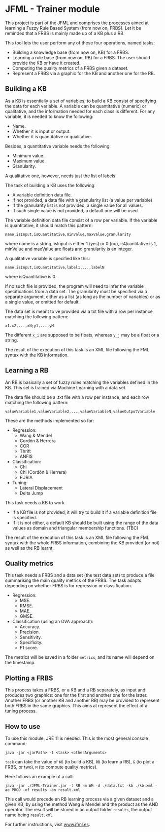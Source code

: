 # JFML - Trainer module

This project is part of the JFML and comprises the processes aimed at learning a Fuzzy Rule Based System (from now on, FRBS). Let it be reminded that a FRBS is mainly made up of a KB plus a RB.

This tool lets the user perform any of these four operations, named tasks:
- Building a knowledge base (from now on, KB) for a FRBS.
- Learning a rule base (from now on, RB) for a FRBS. The user should provide the KB or have it created.
- Computing the quality metrics of a FRBS given a dataset.
- Represent a FRBS via a graphic for the KB and another one for the RB.


## Building a KB

As a KB is essentially a set of variables, to build a KB consist of specifying the data for each variable. A variable can be quantitative (numeric) or qualitative, and the information needed for each class is different. For any variable, it is needed to know the following:
- Name.
- Whether it is input or output.
- Whether it is quantitative or qualitative.

Besides, a quantitative variable needs the following:
- Minimum value.
- Maximum value.
- Granularity.

A qualitative one, however, needs just the list of labels.

The task of building a KB uses the following:
- A variable definition data file.
- If not provided, a data file with a granularity list (a value per variable)
- If the granularity list is not provided, a single value for all values.
- If such single value is not provided, a default one will be used.

The variable definition data file consist of a row per variable. If the variable is quantitative, it should match this pattern:

````
name,isInput,isQuantitative,minValue,maxValue,granularity
````

where name is a string, isInput is either 1 (yes) or 0 (no), isQuantitative is 1, minValue and maxValue are floats and granularity is an integer.

A qualitative variable is specified like this:

````
name,isInput,isQuantitative,label1,...,labelN
````
 
where isQuantitative is 0.

If no such file is provided, the program will need to infer the variable specifications from a data set. The granularity must be specified via a separate argument, either as a list (as long as the number of variables) or as a single value, or omitted for default.

The data set is meant to ve provided via a txt file with a row per instance matching the following pattern:

````
x1.x2,...,xN;y1,...,yM
````

The different `x_i` are supposed to be floats, whereas `y_j` may be a float or a string.

The result of the execution of this task is an XML file following the FML syntax with the KB information.


## Learning a RB

An RB is basically a set of fuzzy rules matching the variables defined in the KB. This set is trained via Machine Learning with a data set.

The data file should be a .txt file with a row per instance, and each row matching the following pattern:

````
valueVariable1,valueVariable2,...,valueVariableN,valueOutputVariable
````

These are the methods implemented so far:
- Regression:
  - Wang & Mendel
  - Cordón & Herrera
  - COR
  - Thrift
  - ANFIS
- Classification:
  - Chi
  - Chi (Cordón & Herrera)
  - FURIA
- Tuning:
  - Lateral Displacement
  - Delta Jump

This task needs a KB to work.
- If a KB file is not provided, it will try to build it if a variable definition file is specified.
- If it is not either, a default KB should be built using the range of the data values as domain and triangular membership functions. (TBC)

The result of the execution of this task is an XML file following the FML syntax with the whole FRBS information, combining the KB provided (or not) as well as the RB learnt.


## Quality metrics

This task needs a FRBS and a data set (the test data set) to produce a file summarising the main quality metrics of the FRBS. The task adapts depending on whether FRBS is for regression or classification.

- Regression:
  - MSE.
  - RMSE.
  - MAE.
  - GMSE.
- Classification (using an OVA approach):
  - Accuracy.
  - Precision.
  - Sensitivity.
  - Specificity.
  - F1 score.

The metrics will be saved in a folder `metrics`, and its name will depend on the timestamp.


## Plotting a FRBS

This process takes a FRBS, or a KB and a RB separately, as input and produces two graphics: one for the first and another one for the latter. Another FRBS (or another KB and another RB) may be provided to represent both FRBS in the same graphics. This aims at represent the effect of a tuning process.


## How to use

To use this module, JRE 11 is needed. This is the most general console command:

````
java -jar <jarPath> -t <task> <otherArguments>
````

`task` can take the value of `KB` (to build a KB), `RB` (to learn a RB), `G` (to plot a FRBS, or two), `M` (to compute quality metrics).

Here follows an example of a call:

````
java -jar ./JFML-Trainer.jar -t RB -m WM -d ./data.txt -kb ./kb.xml -ao PROD -of results -on result.xml
````

This call would precede an RB learning process via a given dataset and a given KB, by using the method Wang & Mendel and the product as the AND operator. The result will be stored in an output folder `results`, the output name being `result.xml`. 

For further instructions, visit www.jfml.es.






<!--````
java -jar <jarPath> -t <task> -m <method> -d <dataPath> -kb <knowledgeBasePath> -ao <andOperator> -oo <orOperator> -to <thenOperator> -rvf <rvfOperator> -cs <combinatorialSearch> -of <outputFolder> -on <outputName> -vd <variableDefinitionPath>
````

Not all arguments are mandatory, and the order does not have to match the one in the pattern.

The arguments are:
- `task`. `KB` to build a KB, and `RB` to learn an RB. Mandatory.
- `method`. Parametre used when learning an RB (mandatory for learning an RB):
  - `WMS`: Wang & Mendel (Standard).
  - `MWCH`: Wand & Mendel (Cordón & Herrera).
- `dataPath`. Path of the data .txt file (mandatory for learning an RB).
- `knowledgeBasePath`. Path of the knowledge base file.
- `andOperator`. Operator for fuzzy intersection. Its possible values are:
  - `MIN`: Minimum (default operator).
  - `PROD`: Product.
- `orOperator`. Operator for fuzzy union. Its possible values are:
  - `MAX`: Maximum (default operator).
- `thenOperator`. Operator for fuzzy implications. Its possible values are:
  - `MIN`: Minimum (default operator).
- `rvfOperator`. RVF function to be used in Cordon & Herrera's method. Its possible values are:
  - `MAX`: Maximum (default operator).
  - `MEAN`: Mean.
  - `PROD`: Product of the two previous options.
- `combinatorialSearch`. Combinatorial search method used in COR. Its possible values are:
  - `EXP`: Explicit enumeration.
  - `SA`: Approximate search with Simulated Annealing.
  - `ACO`: Approximate search with Ant Colony Optimization.
- `outputFolder`. Folder to save the output file.
- `outputName`. Name for the output file.
- `variableDefinitionPath`. Path of the file with the variable definition information.--> 